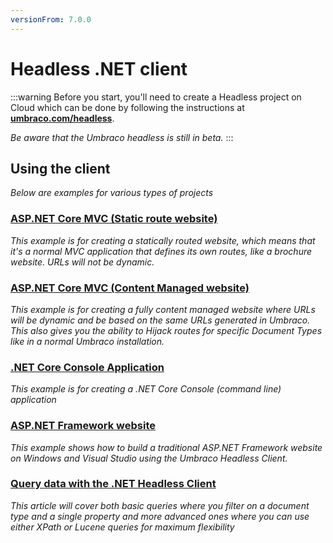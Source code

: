 ```yaml
---
versionFrom: 7.0.0
---
```


# Headless .NET client

:::warning
Before you start, you'll need to create a Headless project on Cloud which can be done by following the instructions at __[umbraco.com/headless](https://www.umbraco.com/headless)__.

_Be aware that the Umbraco headless is still in beta._
:::

## Using the client

_Below are examples for various types of projects_

### [ASP.NET Core MVC (Static route website)](website-static.md)

_This example is for creating a statically routed website, which means that it's a normal MVC application that defines its own routes, like a brochure website. URLs will not be dynamic._

### [ASP.NET Core MVC (Content Managed website)](website-managed.md)

_This example is for creating a fully content managed website where URLs will be dynamic and be based on the same URLs generated in Umbraco. This also gives you the ability to Hijack routes for specific Document Types like in a normal Umbraco installation._

### [.NET Core Console Application](console)

_This example is for creating a .NET Core Console (command line) application_

### [ASP.NET Framework website](website-framework.md)

_This example shows how to build a traditional ASP.NET Framework website on Windows and Visual Studio using the Umbraco Headless Client._

### [Query data with the .NET Headless Client](Query.md)

_This article will cover both basic queries where you filter on a document type and a single property and more advanced ones where you can use either XPath or Lucene queries for maximum flexibility_
